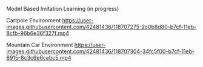 Model Based Imitation Learning (in progress)

Cartpole Environment
https://user-images.githubusercontent.com/42481436/118707275-2c0b8d80-b7cf-11eb-8cfb-96b6e36f327f.mp4

Mountain Car Environment
https://user-images.githubusercontent.com/42481436/118707304-34fc5f00-b7cf-11eb-8915-8c3c6e6cebc5.mp4

